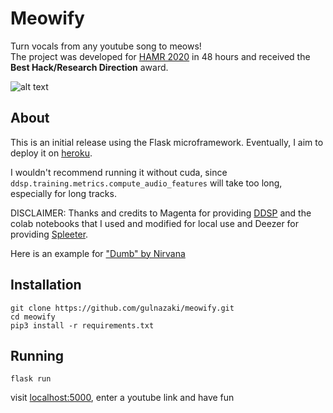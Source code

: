 # Meowify
Turn vocals from any youtube song to meows!<br>
The project was developed for [HAMR 2020](https://www.ismir2020.net/hamr/) in 48 hours and received the **Best Hack/Research Direction** award.

![alt text](https://github.com/gulnazaki/meowify/blob/main/index.png?raw=true)

## About
This is an initial release using the Flask microframework. Eventually, I aim to deploy it on [heroku](https://www.heroku.com).

I wouldn't recommend running it without cuda, since ` ddsp.training.metrics.compute_audio_features` will take too long,
especially for long tracks.

DISCLAIMER: Thanks and credits to Magenta for providing [DDSP](https://github.com/magenta/ddsp) and the colab notebooks that I used and modified
for local use and Deezer for providing [Spleeter](https://github.com/deezer/spleeter).

Here is an example for ["Dumb" by Nirvana](https://www.youtube.com/watch?v=8xiwuumLkOQ)

## Installation
```
git clone https://github.com/gulnazaki/meowify.git
cd meowify
pip3 install -r requirements.txt
```
## Running
```
flask run
```
visit [localhost:5000](localhost:5000), enter a youtube link and have fun

